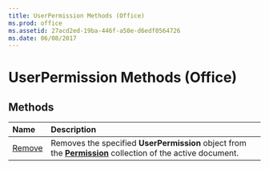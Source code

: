 ```yaml
---
title: UserPermission Methods (Office)
ms.prod: office
ms.assetid: 27acd2ed-19ba-446f-a50e-d6edf0564726
ms.date: 06/08/2017
---
```



# UserPermission Methods (Office)

## Methods



|**Name**|**Description**|
|:-----|:-----|
|[Remove](userpermission-remove-method-office.md)|Removes the specified **UserPermission** object from the **[Permission](permission-object-office.md)** collection of the active document.|

